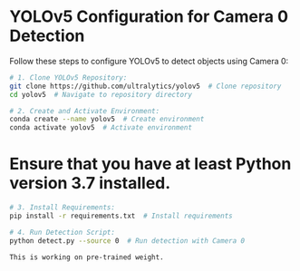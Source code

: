 # YOLOv5 Configuration for Camera 0 Detection

Follow these steps to configure YOLOv5 to detect objects using Camera 0:

```bash
# 1. Clone YOLOv5 Repository:
git clone https://github.com/ultralytics/yolov5  # Clone repository
cd yolov5  # Navigate to repository directory

# 2. Create and Activate Environment:
conda create --name yolov5  # Create environment
conda activate yolov5  # Activate environment

```
# Ensure that you have at least Python version 3.7 installed.

```bash
# 3. Install Requirements:
pip install -r requirements.txt  # Install requirements

# 4. Run Detection Script:
python detect.py --source 0  # Run detection with Camera 0

This is working on pre-trained weight.
```

